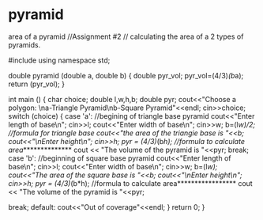# pyramid
area of a pyramid
//Assignment #2
// calculating the area of a 2 types of pyramids.

#include <iostream>
using namespace std;
 
double pyramid (double a, double b)
{
  double pyr_vol;
  pyr_vol=(4/3)*(b*a);
  return (pyr_vol);
}

int main ()
{
  char choice;
  double l,w,h,b;
  double pyr;
  cout<<"Choose a polygon: \na-Triangle Pyramid\nb-Square Pyramid"<<endl;
  cin>>choice;
  switch (choice)
  {
  case 'a':    //begining of triangle base pyramid
 cout<<"Enter length of base\n";
 cin>>l;
 cout<<"Enter width of base\n";
 cin>>w;
b=(l*w)/2;     //formula for triangle base
cout<<"the area of the triangie base is "<<b;
 cout<<"\nEnter height\n";
 cin>>h;
 pyr = (4/3)*(b*h);     //formula to calculate area***************
 cout << "The volume of the pyramid is "<<pyr;
 break;
 case 'b':     //beginning of square base pyramid
 cout<<"Enter length of base\n";
 cin>>l;
 cout<<"Enter width of base\n";
 cin>>w;
b=(l*w);
cout<<"The area of the square base is "<<b;
 cout<<"\nEnter height\n";
 cin>>h;
 pyr = (4/3)*(b*h);    //formula to calculate area*****************
 cout << "The volume of the pyramid is "<<pyr;

 break;
 default: 
 cout<<"Out of coverage"<<endl;
 }
  return 0;
}
